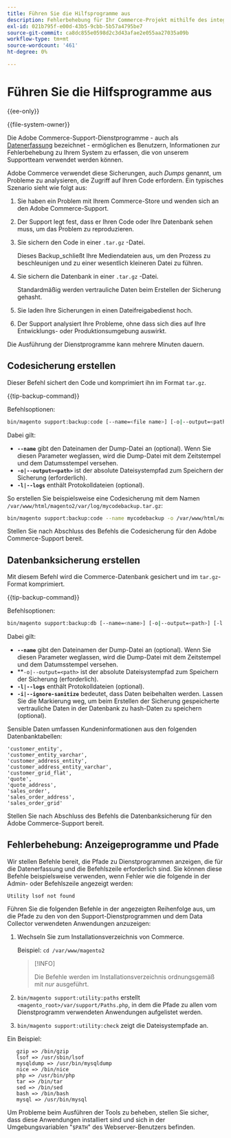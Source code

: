```yaml
---
title: Führen Sie die Hilfsprogramme aus
description: Fehlerbehebung für Ihr Commerce-Projekt mithilfe des integrierten Support-Dienstprogramms.
exl-id: 021b795f-e00d-43b5-9cbb-5b57a4795be7
source-git-commit: ca8dc855e0598d2c3d43afae2e055aa27035a09b
workflow-type: tm+mt
source-wordcount: '461'
ht-degree: 0%

---
```


# Führen Sie die Hilfsprogramme aus

{{ee-only}}

{{file-system-owner}}

Die Adobe Commerce-Support-Dienstprogramme - auch als [Datenerfassung](https://docs.magento.com/user-guide/system/support-data-collector.html) bezeichnet - ermöglichen es Benutzern, Informationen zur Fehlerbehebung zu Ihrem System zu erfassen, die von unserem Supportteam verwendet werden können.

Adobe Commerce verwendet diese Sicherungen, auch _Dumps_ genannt, um Probleme zu analysieren, die Zugriff auf Ihren Code erfordern. Ein typisches Szenario sieht wie folgt aus:

1. Sie haben ein Problem mit Ihrem Commerce-Store und wenden sich an den Adobe Commerce-Support.
1. Der Support legt fest, dass er Ihren Code oder Ihre Datenbank sehen muss, um das Problem zu reproduzieren.
1. Sie sichern den Code in einer `.tar.gz` -Datei.

   Dieses Backup_schließt Ihre Mediendateien aus, um den Prozess zu beschleunigen und zu einer wesentlich kleineren Datei zu führen.

1. Sie sichern die Datenbank in einer `.tar.gz` -Datei.

   Standardmäßig werden vertrauliche Daten beim Erstellen der Sicherung gehasht.

1. Sie laden Ihre Sicherungen in einen Dateifreigabedienst hoch.
1. Der Support analysiert Ihre Probleme, ohne dass sich dies auf Ihre Entwicklungs- oder Produktionsumgebung auswirkt.

Die Ausführung der Dienstprogramme kann mehrere Minuten dauern.

## Codesicherung erstellen

Dieser Befehl sichert den Code und komprimiert ihn im Format `tar.gz`.

{{tip-backup-command}}

Befehlsoptionen:

```bash
bin/magento support:backup:code [--name=<file name>] [-o|--output=<path>] [-l|--logs]
```

Dabei gilt:

- **`--name`** gibt den Dateinamen der Dump-Datei an (optional). Wenn Sie diesen Parameter weglassen, wird die Dump-Datei mit dem Zeitstempel und dem Datumsstempel versehen.
- **`-o|--output=<path>`** ist der absolute Dateisystempfad zum Speichern der Sicherung (erforderlich).
- **`-l|--logs`** enthält Protokolldateien (optional).

So erstellen Sie beispielsweise eine Codesicherung mit dem Namen `/var/www/html/magento2/var/log/mycodebackup.tar.gz`:

```bash
bin/magento support:backup:code --name mycodebackup -o /var/www/html/magento2/var/log
```

Stellen Sie nach Abschluss des Befehls die Codesicherung für den Adobe Commerce-Support bereit.

## Datenbanksicherung erstellen

Mit diesem Befehl wird die Commerce-Datenbank gesichert und im `tar.gz`-Format komprimiert.

{{tip-backup-command}}

Befehlsoptionen:

```bash
bin/magento support:backup:db [--name=<name>] [-o|--output=<path>] [-l|--logs] [-i|--ignore-sanitize]
```

Dabei gilt:

- **`--name`** gibt den Dateinamen der Dump-Datei an (optional). Wenn Sie diesen Parameter weglassen, wird die Dump-Datei mit dem Zeitstempel und dem Datumsstempel versehen.
- **`-o|--output=<path>` ist der absolute Dateisystempfad zum Speichern der Sicherung (erforderlich).
- **`-l|--logs`** enthält Protokolldateien (optional).
- **`-i|--ignore-sanitize`** bedeutet, dass Daten beibehalten werden. Lassen Sie die Markierung weg, um beim Erstellen der Sicherung gespeicherte vertrauliche Daten in der Datenbank zu hash-Daten zu speichern (optional).

Sensible Daten umfassen Kundeninformationen aus den folgenden Datenbanktabellen:

```
'customer_entity',
'customer_entity_varchar',
'customer_address_entity',
'customer_address_entity_varchar',
'customer_grid_flat',
'quote',
'quote_address',
'sales_order',
'sales_order_address',
'sales_order_grid'
```

Stellen Sie nach Abschluss des Befehls die Datenbanksicherung für den Adobe Commerce-Support bereit.

## Fehlerbehebung: Anzeigeprogramme und Pfade

Wir stellen Befehle bereit, die Pfade zu Dienstprogrammen anzeigen, die für die Datenerfassung und die Befehlszeile erforderlich sind. Sie können diese Befehle beispielsweise verwenden, wenn Fehler wie die folgende in der Admin- oder Befehlszeile angezeigt werden:

```
Utility lsof not found
```

Führen Sie die folgenden Befehle in der angezeigten Reihenfolge aus, um die Pfade zu den von den Support-Dienstprogrammen und dem Data Collector verwendeten Anwendungen anzuzeigen:

1. Wechseln Sie zum Installationsverzeichnis von Commerce.

   Beispiel: `cd /var/www/magento2`

   >[!INFO]
   >
   >Die Befehle werden im Installationsverzeichnis ordnungsgemäß mit _nur_ ausgeführt.

1. `bin/magento support:utility:paths` erstellt `<magento_root>/var/support/Paths.php`, in dem die Pfade zu allen vom Dienstprogramm verwendeten Anwendungen aufgelistet werden.
1. `bin/magento support:utility:check` zeigt die Dateisystempfade an.

Ein Beispiel:

```
   gzip => /bin/gzip
   lsof => /usr/sbin/lsof
   mysqldump => /usr/bin/mysqldump
   nice => /bin/nice
   php => /usr/bin/php
   tar => /bin/tar
   sed => /bin/sed
   bash => /bin/bash
   mysql => /usr/bin/mysql
```

Um Probleme beim Ausführen der Tools zu beheben, stellen Sie sicher, dass diese Anwendungen installiert sind und sich in der Umgebungsvariablen &quot;`$PATH`&quot; des Webserver-Benutzers befinden.
